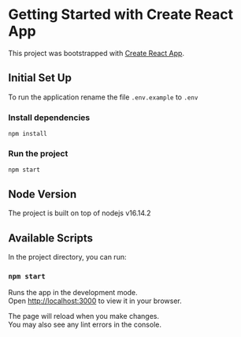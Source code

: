 # Getting Started with Create React App

This project was bootstrapped with [Create React App](https://github.com/facebook/create-react-app).

## Initial Set Up

To run the application rename the file `.env.example` to `.env`

### Install dependencies

`npm install`

### Run the project

`npm start`

## Node Version

The project is built on top of nodejs v16.14.2

## Available Scripts

In the project directory, you can run:

### `npm start`

Runs the app in the development mode.\
Open [http://localhost:3000](http://localhost:3000) to view it in your browser.

The page will reload when you make changes.\
You may also see any lint errors in the console.

